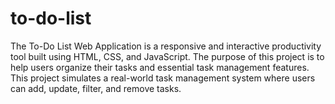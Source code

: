 # to-do-list
The To-Do List Web Application is a responsive and interactive productivity tool built using HTML, CSS, and JavaScript. The purpose of this project is to help users organize their tasks and essential task management features.  This project simulates a real-world task management system where users can add, update, filter, and remove tasks. 
